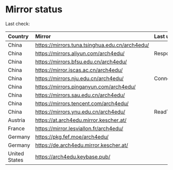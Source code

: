 <script src="./time.js"></script>
# Mirror status
Last check: <script type="text/javascript">localize(1666155520.8743246);</script>

|Country|Mirror|Last update|
|:------|:-----|:----------|
|China|https://mirrors.tuna.tsinghua.edu.cn/arch4edu/|<script type="text/javascript">localize(1666120708);</script>|
|China|https://mirrors.aliyun.com/arch4edu/|Response 404|
|China|https://mirrors.bfsu.edu.cn/arch4edu/|<script type="text/javascript">localize(1666120708);</script>|
|China|https://mirror.iscas.ac.cn/arch4edu/|<script type="text/javascript">localize(1666120708);</script>|
|China|https://mirrors.nju.edu.cn/arch4edu/|ConnectTimeout|
|China|https://mirrors.pinganyun.com/arch4edu/|<script type="text/javascript">localize(1666120708);</script>|
|China|https://mirrors.sau.edu.cn/arch4edu/|<script type="text/javascript">localize(1650446957);</script>|
|China|https://mirrors.tencent.com/arch4edu/|<script type="text/javascript">localize(1666120708);</script>|
|China|https://mirrors.ynu.edu.cn/arch4edu/|ReadTimeout|
|Austria|https://at.arch4edu.mirror.kescher.at/|<script type="text/javascript">localize(1666120708);</script>|
|France|https://mirror.lesviallon.fr/arch4edu/|<script type="text/javascript">localize(1666120708);</script>|
|Germany|https://pkg.fef.moe/arch4edu/|<script type="text/javascript">localize(1666120708);</script>|
|Germany|https://de.arch4edu.mirror.kescher.at/|<script type="text/javascript">localize(1666120708);</script>|
|United States|https://arch4edu.keybase.pub/|<script type="text/javascript">localize(1666120708);</script>|

<script src="./tablefilter/tablefilter.js"></script>
<script src="./table.js"></script>